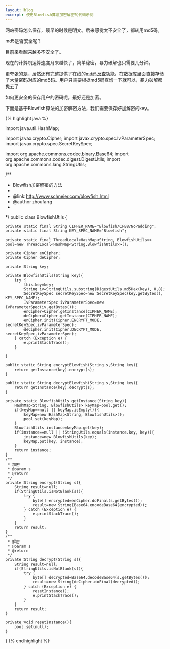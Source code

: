 ```yaml
---
layout: blog
excerpt: 使用Blowfish算法加密解密的代码示例
---
```



网站密码怎么保存，最早的时候是明文。后来感觉太不安全了，都转用md5码。

md5是否安全呢？

目前来看越来越多不安全了。

现在的计算机运算速度月来越快了，简单秘密，暴力破解也只需要几分钟。

更夸张的是，居然还有完整提供了在线的[md码反查功能](http://www.cmd5.com/)，在数据库里面直接存储了大量密码对应的md5码。用户只需要根据md5码查询一下就可以，暴力破解都免去了

如何更安全的保存用户的密码呢。最好还是加密。

下面是基于Blowfish算法的加密解密方法，我们需要保存好加解密的key。

{% highlight java %}

import java.util.HashMap;

import javax.crypto.Cipher;
import javax.crypto.spec.IvParameterSpec;
import javax.crypto.spec.SecretKeySpec;

import org.apache.commons.codec.binary.Base64;
import org.apache.commons.codec.digest.DigestUtils;
import org.apache.commons.lang.StringUtils;

/**
 * Blowfish加密解密的方法
 * 
 * @link http://www.schneier.com/blowfish.html
 * @author zhoufang
 *
 */
public class BlowfishUtils {
	
	private static final String CIPHER_NAME="Blowfish/CFB8/NoPadding";
	private static final String KEY_SPEC_NAME="Blowfish";
	
	private static final ThreadLocal<HashMap<String, BlowfishUtils>> pool=new ThreadLocal<HashMap<String,BlowfishUtils>>();
	
	private Cipher enCipher;
	private Cipher deCipher;

	private String key;
	
	private BlowfishUtils(String key){
		try {
			this.key=key;
			String iv=StringUtils.substring(DigestUtils.md5Hex(key), 0,8);
			SecretKeySpec secretKeySpec=new SecretKeySpec(key.getBytes(), KEY_SPEC_NAME);
			IvParameterSpec ivParameterSpec=new IvParameterSpec(iv.getBytes());
			enCipher=Cipher.getInstance(CIPHER_NAME);
			deCipher=Cipher.getInstance(CIPHER_NAME);
			enCipher.init(Cipher.ENCRYPT_MODE, secretKeySpec,ivParameterSpec);
			deCipher.init(Cipher.DECRYPT_MODE, secretKeySpec,ivParameterSpec);
		} catch (Exception e) {
			e.printStackTrace();
		}
		
	}
	
	public static String encryptBlowfish(String s,String key){
		return getInstance(key).encrypt(s);
	}
	
	public static String decryptBlowfish(String s,String key){
		return getInstance(key).decrypt(s);
	}
	
	private static BlowfishUtils getInstance(String key){
		HashMap<String, BlowfishUtils> keyMap=pool.get();
		if(keyMap==null || keyMap.isEmpty()){
			keyMap=new HashMap<String, BlowfishUtils>();
			pool.set(keyMap);
		}
		BlowfishUtils instance=keyMap.get(key);
		if(instance==null || !StringUtils.equals(instance.key, key)){
			instance=new BlowfishUtils(key);
			keyMap.put(key, instance);
		}
		return instance;
	}
	/**
	 * 加密
	 * @param s
	 * @return
	 */
	private String encrypt(String s){
		String result=null;
		if(StringUtils.isNotBlank(s)){
			try {
				byte[] encrypted=enCipher.doFinal(s.getBytes());
				result=new String(Base64.encodeBase64(encrypted));
			} catch (Exception e) {
				e.printStackTrace();
			}
		}
		return result;
	}
	/**
	 * 解密
	 * @param s
	 * @return
	 */
	private String decrypt(String s){
		String result=null;
		if(StringUtils.isNotBlank(s)){
			try {
				byte[] decrypted=Base64.decodeBase64(s.getBytes());
				result=new String(deCipher.doFinal(decrypted));
			} catch (Exception e) {
				resetInstance();
				e.printStackTrace();
			}
		}
		return result;
	}
	
	private void resetInstance(){
		pool.set(null);
	}
}
{% endhighlight %}

